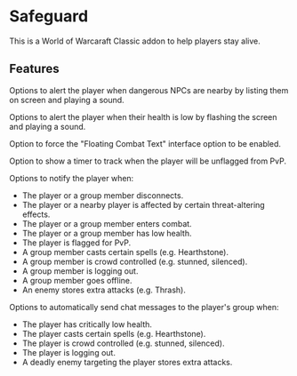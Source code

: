 # Safeguard
This is a World of Warcaraft Classic addon to help players stay alive.

## Features

Options to alert the player when dangerous NPCs are nearby by listing them on screen and playing a sound.

Options to alert the player when their health is low by flashing the screen and playing a sound.

Option to force the "Floating Combat Text" interface option to be enabled.

Option to show a timer to track when the player will be unflagged from PvP.

Options to notify the player when:  
  * The player or a group member disconnects.
  * The player or a nearby player is affected by certain threat-altering effects.
  * The player or a group member enters combat.
  * The player or a group member has low health.
  * The player is flagged for PvP.
  * A group member casts certain spells (e.g. Hearthstone).
  * A group member is crowd controlled (e.g. stunned, silenced).
  * A group member is logging out.
  * A group member goes offline.
  * An enemy stores extra attacks (e.g. Thrash).

Options to automatically send chat messages to the player's group when:
  * The player has critically low health.
  * The player casts certain spells (e.g. Hearthstone).
  * The player is crowd controlled (e.g. stunned, silenced).
  * The player is logging out.
  * A deadly enemy targeting the player stores extra attacks.

